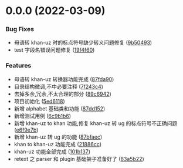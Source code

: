 # 0.0.0 (2022-03-09)

### Bug Fixes

- 母语转 khan-uz 时的标点符号缺少转义问题修复 ([9b50493](https://gitee.com/shirkhan/khan-alphabet/commits/9b50493b31391f5c7addd485bed50f53cc857995))
- test 字段名错误问题修复 ([19f4f60](https://gitee.com/shirkhan/khan-alphabet/commits/19f4f602febfe4d01c4f3415fdfc4d6fe904bafd))

### Features

- 母语转 khan-uz 转换器功能完成 ([87fda90](https://gitee.com/shirkhan/khan-alphabet/commits/87fda90b990030a3fcccea1c52758a178a477291))
- 目录结构微调,不中必要注释 ([7f243c4](https://gitee.com/shirkhan/khan-alphabet/commits/7f243c49555f4b241d85587fcd4048708492d337))
- 去掉多余,冗余,不太合理的部分 ([89c6942](https://gitee.com/shirkhan/khan-alphabet/commits/89c6942e5f97f209af5b8352eff351f0757a8d63))
- 项目初始化 ([5ed6118](https://gitee.com/shirkhan/khan-alphabet/commits/5ed6118149f8631c4aeaf10e84fd2422027f347e))
- 新增 alphabet 基础类和功能 ([87dd152](https://gitee.com/shirkhan/khan-alphabet/commits/87dd152ceca7efe986b3af18e48e716f318476d1))
- 新增测试用例 ([6c9b1b6](https://gitee.com/shirkhan/khan-alphabet/commits/6c9b1b6ccee5fbd198e408a6e113be78a1fc30ff))
- 新增 khan-uz to khan 功能,修复 khan-uz 转 ug 的标点符号不正确问题 ([e6f9e7b](https://gitee.com/shirkhan/khan-alphabet/commits/e6f9e7b2458a1ab352254aa63c46ff4ac2481972))
- 新增 khan-uz 转 ug 的功能 ([87bfaec](https://gitee.com/shirkhan/khan-alphabet/commits/87bfaec0ed8a1f390ba27f9b827639bf10768fd5))
- khan to khan-uz 功能完成 ([21886cc](https://gitee.com/shirkhan/khan-alphabet/commits/21886cce69d261e631d9afddf9370e8a3ecbe17a))
- khan-uz 功能全部完成 ([101b137](https://gitee.com/shirkhan/khan-alphabet/commits/101b137829a22378bb6c89708d37777a16beed77))
- retext 之 parser 和 plugin 基础架子准备好了 ([83a5b22](https://gitee.com/shirkhan/khan-alphabet/commits/83a5b22bc9b7549dcff1cccb89cd6c4c5f716278))
